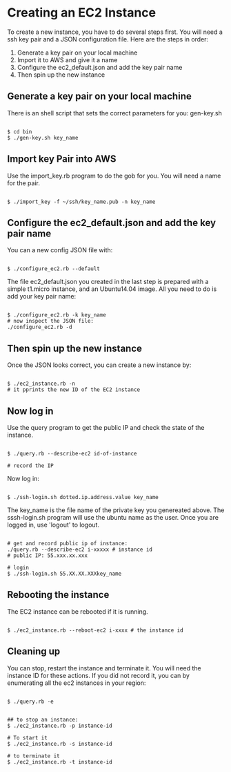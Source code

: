 # Creating an EC2 Instance


To create a new instance, you have to do several steps first. 
You will need a ssh key pair and a JSON configuration file.
Here are the steps in order:


1. Generate a key pair on your local machine
2. Import it to AWS and give it a name
3. Configure the ec2_default.json and add the key pair name
4. Then spin up the new instance

## Generate a key pair on your local machine


There is an shell script that sets the correct parameters for you: gen-key.sh


```

$ cd bin
$ ./gen-key.sh key_name

```

## Import key Pair into AWS

Use the import_key.rb program to do the gob for you. You will need a name for the pair.

```

$ ./import_key -f ~/ssh/key_name.pub -n key_name

```

## Configure the ec2_default.json and add the key pair name


You can a new config JSON file with:


```

$ ./configure_ec2.rb --default

```


The file ec2_default.json you created in the last step
is prepared with a simple t1.micro instance,
and an Ubuntu14.04 image.
All you need to do is add your key pair name:


```

$ ./configure_ec2.rb -k key_name
# now inspect the JSON file:
./configure_ec2.rb -d

```

## Then spin up the new instance


Once the JSON looks correct, you can create a new instance by:


```

$ ./ec2_instance.rb -n
# it pprints the new ID of the EC2 instance

```

## Now log in


Use the query program to get the public IP and check the state of the instance.


```

$ ./query.rb --describe-ec2 id-of-instance

# record the IP

```

Now log in:

```

$ ./ssh-login.sh dotted.ip.address.value key_name

```


The key_name is the file name of the private key you genereated above.
The sssh-login.sh program will use the ubuntu name as the user.
Once you are logged in, use 'logout' to logout.


```

# get and record public ip of instance:
./query.rb --describe-ec2 i-xxxxx # instance id
# public IP: 55.xxx.xx.xxx

# login
$ ./ssh-login.sh 55.XX.XX.XXXkey_name

```

## Rebooting the instance


The EC2 instance can be rebooted if it is running.


```

$ ./ec2_instance.rb --reboot-ec2 i-xxxx # the instance id

```

## Cleaning up


You can stop, restart the instance and terminate it.
You will need the instance ID for these actions.
If you did not record it, you can by enumerating all the ec2 instances in your region:


```

$ ./query.rb -e

```

```

## to stop an instance:
$ ./ec2_instance.rb -p instance-id

# To start it
$ ./ec2_instance.rb -s instance-id

# to terminate it
$ ./ec2_instance.rb -t instance-id

```

